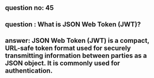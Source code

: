 
      
## question no: 45

## question : What is JSON Web Token (JWT)?

## answer: JSON Web Token (JWT) is a compact, URL-safe token format used for securely transmitting information between parties as a JSON object. It is commonly used for authentication.
      